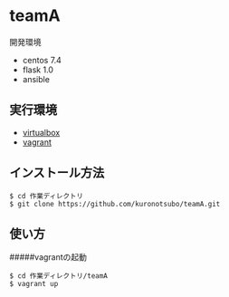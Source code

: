 # teamA
開発環境
* centos 7.4 
* flask 1.0
* ansible

## 実行環境

* [virtualbox](https://www.virtualbox.org/)
* [vagrant](https://www.vagrantup.com/)

## インストール方法
```
$ cd 作業ディレクトリ
$ git clone https://github.com/kuronotsubo/teamA.git
```

## 使い方

#####vagrantの起動
```
$ cd 作業ディレクトリ/teamA
$ vagrant up
```

